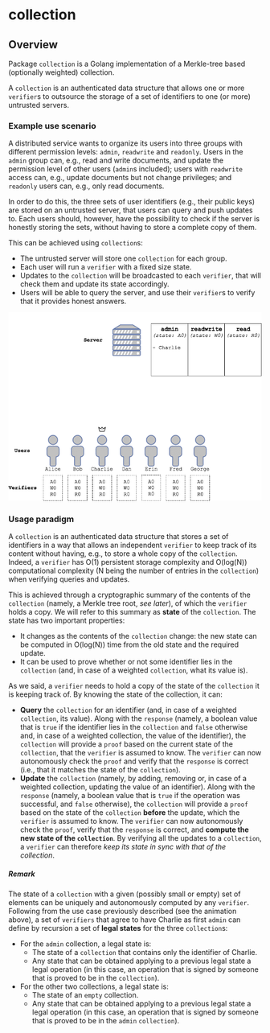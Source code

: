 # collection

## Overview

Package `collection` is a Golang implementation of a Merkle-tree based (optionally weighted) collection.

A `collection` is an authenticated data structure that allows one or more `verifier`s to outsource the storage of a set of identifiers to one (or more) untrusted servers.

### Example use scenario

A distributed service wants to organize its users into three groups with different permission levels: `admin`, `readwrite` and `readonly`. Users in the `admin` group can, e.g., read and write documents, and update the permission level of other users (`admin`s included); users with `readwrite` access can, e.g., update documents but not change privileges; and `readonly` users can, e.g., only read documents.

In order to do this, the three sets of user identifiers (e.g., their public keys) are stored on an untrusted server, that users can query and push updates to. Each users should, however, have the possibility to check if the server is honestly storing the sets, without having to store a complete copy of them.

This can be achieved using `collection`s: 

 * The untrusted server will store one `collection` for each group. 
 * Each user will run a `verifier` with a fixed size state.
 * Updates to the `collection` will be broadcasted to each `verifier`, that will check them and update its state accordingly.
 * Users will be able to query the server, and use their `verifier`s to verify that it provides honest answers.

 
![collection](assets/images/collection.gif "Example use scenario")

### Usage paradigm

A `collection` is an authenticated data structure that stores a set of identifiers in a way that allows an independent `verifier` to keep track of its content without having, e.g., to store a whole copy of the `collection`. Indeed, a `verifier` has O(1) persistent storage complexity and O(log(N)) computational complexity (N being the number of entries in the `collection`) when verifying queries and updates.

This is achieved through a cryptographic summary of the contents of the `collection` (namely, a Merkle tree root, *see later*), of which the `verifier` holds a copy. We will refer to this summary as **state** of the `collection`. The state has two important properties:

 * It changes as the contents of the `collection` change: the new state can be computed in O(log(N)) time from the old state and the required update.
 * It can be used to prove whether or not some identifier lies in the `collection` (and, in case of a weighted `collection`, what its value is).

As we said, a `verifier` needs to hold a copy of the state of the `collection` it is keeping track of. By knowing the state of the collection, it can:

 * **Query** the `collection` for an identifier (and, in case of a weighted `collection`, its value). Along with the `response` (namely, a boolean value that is `true` if the identifier lies in the `collection` and `false` otherwise and, in case of a weighted collection, the value of the identifier), the `collection` will provide a `proof` based on the current state of the `collection`, that the `verifier` is assumed to know. The `verifier` can now autonomously check the `proof` and verify that the `response` is correct (i.e., that it matches the state of the `collection`).
 * **Update** the `collection` (namely, by adding, removing or, in case of a weighted collection, updating the value of an identifier). Along with the `response` (namely, a boolean value that is `true` if the operation was successful, and `false` otherwise), the `collection` will provide a `proof` based on the state of the `collection` **before** the update, which the `verifier` is assumed to know. The `verifier` can now autonomously check the `proof`, verify that the `response` is correct, and **compute the new state of the `collection`**. By verifying all the updates to a `collection`, a `verifier` can therefore *keep its state in sync with that of the collection*.

##### Remark

The state of a `collection` with a given (possibly small or empty) set of elements can be uniquely and autonomously computed by any `verifier`. Following from the use case previously described (see the animation above), a set of `verifiers` that agree to have Charlie as first `admin` can define by recursion a set of **legal states** for the three `collection`s:

 * For the `admin` collection, a legal state is:
   * The state of a `collection` that contains only the identifier of Charlie.
   * Any state that can be obtained applying to a previous legal state a legal operation (in this case, an operation that is signed by someone that is proved to be in the `collection`).
 * For the other two collections, a legal state is:
   * The state of an `empty`  collection.
   * Any state that can be obtained applying to a previous legal state a legal operation (in this case, an operation that is signed by someone that is proved to be in the `admin` `collection`).